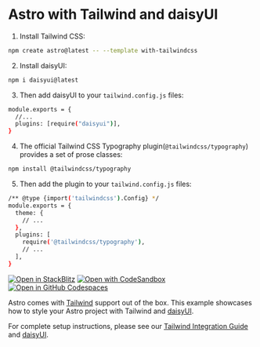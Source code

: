 # Astro with Tailwind and daisyUI

1. Install Tailwind CSS:
```sh
npm create astro@latest -- --template with-tailwindcss
```
2. Install daisyUI:
```sh
npm i daisyui@latest
```
3.  Then add daisyUI to your `tailwind.config.js` files:
```sh
module.exports = {
  //...
  plugins: [require("daisyui")],
}
```
4. The official Tailwind CSS Typography plugin(`@tailwindcss/typography`) provides a set of prose classes:
```sh
npm install @tailwindcss/typography
```
5.  Then add the plugin to your `tailwind.config.js` files:
```sh
/** @type {import('tailwindcss').Config} */
module.exports = {
  theme: {
    // ...
  },
  plugins: [
    require('@tailwindcss/typography'),
    // ...
  ],
}
```

[![Open in StackBlitz](https://developer.stackblitz.com/img/open_in_stackblitz.svg)](https://stackblitz.com/github/withastro/astro/tree/latest/examples/with-tailwindcss)
[![Open with CodeSandbox](https://assets.codesandbox.io/github/button-edit-lime.svg)](https://codesandbox.io/p/sandbox/github/withastro/astro/tree/latest/examples/with-tailwindcss)
[![Open in GitHub Codespaces](https://github.com/codespaces/badge.svg)](https://codespaces.new/withastro/astro?devcontainer_path=.devcontainer/with-tailwindcss/devcontainer.json)

Astro comes with [Tailwind](https://tailwindcss.com?target="_blank") support out of the box. This example showcases how to style your Astro project with Tailwind and [daisyUI](https://daisyui.com?target="_blank").

For complete setup instructions, please see our [Tailwind Integration Guide](https://docs.astro.build/en/guides/integrations-guide/tailwind?target="_blank") and [daisyUI](https://daisyui.com/docs/install/?target="_blank").
